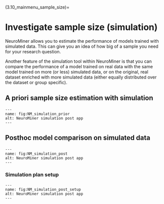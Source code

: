 (3.10_mainmenu_sample_size)=
# Investigate sample size (simulation)
NeuroMiner allows you to estimate the performance of models trained with simulated data. This can give you an idea of how big of a sample you need for your research question.

Another feature of the simulation tool within NeuroMiner is that you can compare the performance of a model trained on real data with the same model trained on more (or less) simulated data, or on the original, real dataset enriched with more simulated data (either equally distributed over the dataset or group specific).

## A priori sample size estimation with simulation

```{figure} Image/NM_simulation_prior.png
---
name: fig:NM_simulation_prior
alt: NeuroMiner simulation post app
---
```

## Posthoc model comparison on simulated data


```{figure} Image/NM_simulation_post.png
---
name: fig:NM_simulation_post
alt: NeuroMiner simulation post app
---
```

### Simulation plan setup
```{figure} Image/NM_simulation_post_setup.png
---
name: fig:NM_simulation_post_setup
alt: NeuroMiner simulation post app
---
```
